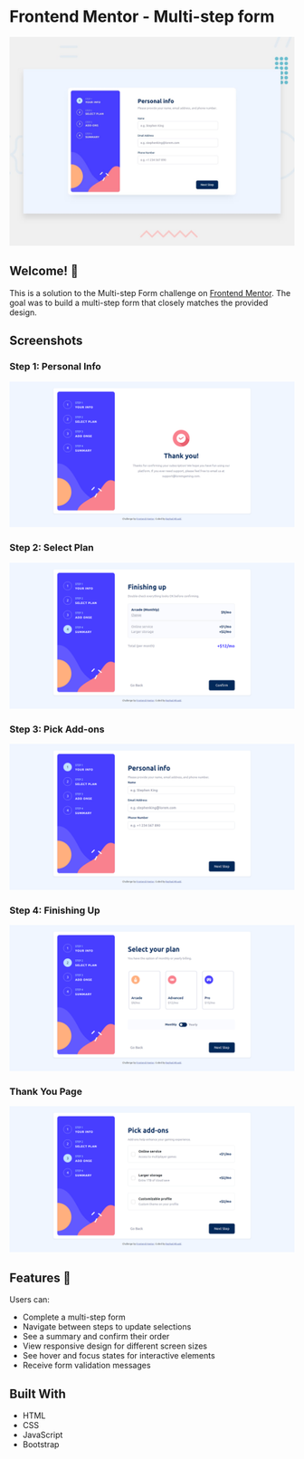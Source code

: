 # Frontend Mentor - Multi-step form

![Design preview for the Multi-step form coding challenge](./design/desktop-preview.jpg)

## Welcome! 👋

This is a solution to the Multi-step Form challenge on [Frontend Mentor](https://www.frontendmentor.io). The goal was to build a multi-step form that closely matches the provided design.

## Screenshots

### Step 1: Personal Info
![Step 1: Personal Info](/screenshots/step-1.png)

### Step 2: Select Plan
![Step 2: Select Plan](/screenshots/step-2.png)

### Step 3: Pick Add-ons
![Step 3: Pick Add-ons](/screenshots/step-3.png)

### Step 4: Finishing Up
![Step 4: Finishing Up](/screenshots/step-4.png)

### Thank You Page
![Thank You Page](/screenshots/step-5.png)


## Features 🚀

Users can:
- Complete a multi-step form
- Navigate between steps to update selections
- See a summary and confirm their order
- View responsive design for different screen sizes
- See hover and focus states for interactive elements
- Receive form validation messages

## Built With

- HTML
- CSS
- JavaScript
- Bootstrap

